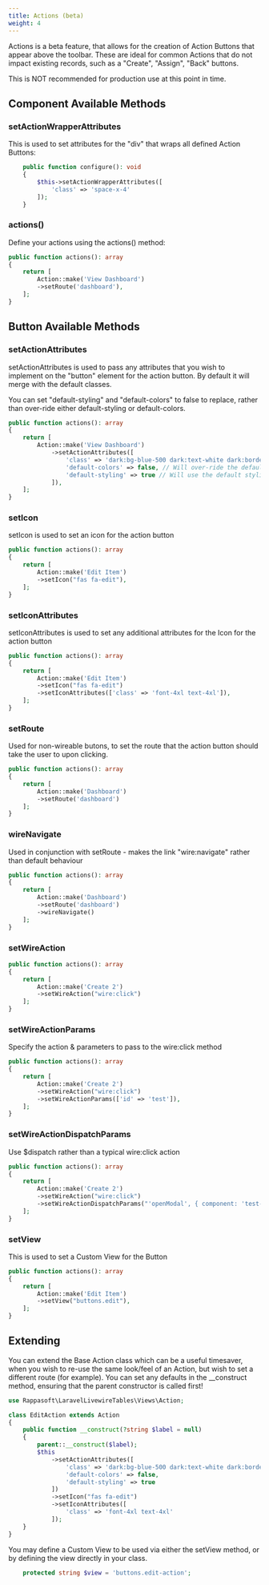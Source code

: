 ```yaml
---
title: Actions (beta)
weight: 4
---
```


Actions is a beta feature, that allows for the creation of Action Buttons that appear above the toolbar.  These are ideal for common Actions that do not impact existing records, such as a "Create", "Assign", "Back" buttons.

This is NOT recommended for production use at this point in time.

## Component Available Methods
### setActionWrapperAttributes

This is used to set attributes for the "div" that wraps all defined Action Buttons:

```php
    public function configure(): void
    {
        $this->setActionWrapperAttributes([
            'class' => 'space-x-4'
        ]);
    }
```

### actions()

Define your actions using the actions() method:

```php
public function actions(): array
{
    return [
        Action::make('View Dashboard')
        ->setRoute('dashboard'),
    ];
}
```

## Button Available Methods

### setActionAttributes

setActionAttributes is used to pass any attributes that you wish to implement on the "button" element for the action button.  By default it will merge with the default classes. 

You can set "default-styling" and "default-colors" to false to replace, rather than over-ride either default-styling or default-colors.
```php
public function actions(): array
{
    return [
        Action::make('View Dashboard')
            ->setActionAttributes([
                'class' => 'dark:bg-blue-500 dark:text-white dark:border-blue-600 dark:hover:border-blue-900 dark:hover:bg-blue-800', 
                'default-colors' => false, // Will over-ride the default colors
                'default-styling' => true // Will use the default styling
            ]),
    ];
}
```

### setIcon

setIcon is used to set an icon for the action button

```php
public function actions(): array
{
    return [
        Action::make('Edit Item')
        ->setIcon("fas fa-edit"),
    ];
}
```

### setIconAttributes

setIconAttributes is used to set any additional attributes for the Icon for the action button
```php
public function actions(): array
{
    return [
        Action::make('Edit Item')
        ->setIcon("fas fa-edit")
        ->setIconAttributes(['class' => 'font-4xl text-4xl']),
    ];
}
```

### setRoute

Used for non-wireable butons, to set the route that the action button should take the user to upon clicking.
```php
public function actions(): array
{
    return [
        Action::make('Dashboard')
        ->setRoute('dashboard')
    ];
}
```

### wireNavigate

Used in conjunction with setRoute - makes the link "wire:navigate" rather than default behaviour
```php
public function actions(): array
{
    return [
        Action::make('Dashboard')
        ->setRoute('dashboard')
        ->wireNavigate()
    ];
}
```

### setWireAction
```php
public function actions(): array
{
    return [
        Action::make('Create 2')
        ->setWireAction("wire:click")
    ];
}
```

### setWireActionParams
Specify the action & parameters to pass to the wire:click method

```php
public function actions(): array
{
    return [
        Action::make('Create 2')
        ->setWireAction("wire:click")
        ->setWireActionParams(['id' => 'test']),
    ];
}
```

### setWireActionDispatchParams

Use $dispatch rather than a typical wire:click action

```php
public function actions(): array
{
    return [
        Action::make('Create 2')
        ->setWireAction("wire:click")
        ->setWireActionDispatchParams("'openModal', { component: 'test-modal' }"),
    ];
}
```

### setView

This is used to set a Custom View for the Button

```php
public function actions(): array
{
    return [
        Action::make('Edit Item')
        ->setView("buttons.edit"),
    ];
}
```

## Extending

You can extend the Base Action class which can be a useful timesaver, when you wish to re-use the same look/feel of an Action, but wish to set a different route (for example).
You can set any defaults in the __construct method, ensuring that the parent constructor is called first!

```php
use Rappasoft\LaravelLivewireTables\Views\Action;

class EditAction extends Action
{
    public function __construct(?string $label = null)
    {
        parent::__construct($label);
        $this
            ->setActionAttributes([
                'class' => 'dark:bg-blue-500 dark:text-white dark:border-blue-600 dark:hover:border-blue-900 dark:hover:bg-blue-800', 
                'default-colors' => false, 
                'default-styling' => true
            ])
            ->setIcon("fas fa-edit")
            ->setIconAttributes([
                'class' => 'font-4xl text-4xl'
            ]);
    }
}
```

You may define a Custom View to be used via either the setView method, or by defining the view directly in your class.
```php
    protected string $view = 'buttons.edit-action';
```

